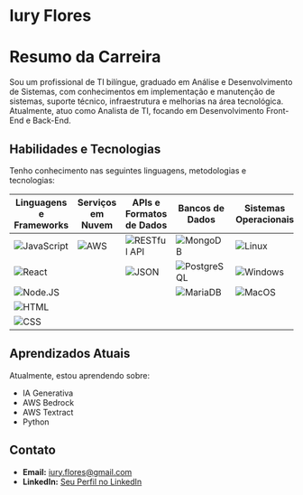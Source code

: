 # Iury Flores

# Resumo da Carreira

Sou um profissional de TI bilíngue, graduado em Análise e Desenvolvimento de Sistemas, com conhecimentos em implementação e manutenção de sistemas, suporte técnico, infraestrutura e melhorias na área tecnológica. Atualmente, atuo como Analista de TI, focando em Desenvolvimento Front-End e Back-End.

## Habilidades e Tecnologias

Tenho conhecimento nas seguintes linguagens, metodologias e tecnologias:

| Linguagens e Frameworks  | Serviços em Nuvem  | APIs e Formatos de Dados | Bancos de Dados | Sistemas Operacionais  | Controle de Versão  | Ferramentas de Colaboração  | Metodologias Ágeis  |
|---------------------------|--------------------|--------------------------|-----------------|-----------------------|---------------------|----------------------------|----------------------|
| ![JavaScript](https://img.shields.io/badge/JavaScript-000?style=for-the-badge&logo=javascript&logoColor=F7DF1E) | ![AWS](https://img.shields.io/badge/AWS-000?style=for-the-badge&logo=amazon-aws&logoColor=FF9900) | ![RESTful API](https://img.shields.io/badge/RESTful_API-000?style=for-the-badge&logo=api&logoColor=FFFFFF) | ![MongoDB](https://img.shields.io/badge/MongoDB-000?style=for-the-badge&logo=mongodb&logoColor=47A248) | ![Linux](https://img.shields.io/badge/Linux-000?style=for-the-badge&logo=linux&logoColor=FCC624) | ![Git](https://img.shields.io/badge/Git-000?style=for-the-badge&logo=git&logoColor=F05032) | ![Miro](https://img.shields.io/badge/Miro-000?style=for-the-badge&logo=miro&logoColor=FFD02F) | ![Scrum](https://img.shields.io/badge/Scrum-000?style=for-the-badge&logo=scrum&logoColor=FFFFFF) |
| ![React](https://img.shields.io/badge/React-000?style=for-the-badge&logo=react&logoColor=61DAFB) |                            | ![JSON](https://img.shields.io/badge/JSON-000?style=for-the-badge&logo=json&logoColor=FFFFFF) | ![PostgreSQL](https://img.shields.io/badge/PostgreSQL-000?style=for-the-badge&logo=postgresql&logoColor=336791) | ![Windows](https://img.shields.io/badge/Windows-000?style=for-the-badge&logo=windows&logoColor=0078D6) | ![GitHub](https://img.shields.io/badge/GitHub-000?style=for-the-badge&logo=github&logoColor=FFFFFF) | ![Trello](https://img.shields.io/badge/Trello-000?style=for-the-badge&logo=trello&logoColor=0079BF) |                              |
| ![Node.JS](https://img.shields.io/badge/Node.JS-000?style=for-the-badge&logo=node.js&logoColor=339933) |                            |                             | ![MariaDB](https://img.shields.io/badge/MariaDB-000?style=for-the-badge&logo=mariadb&logoColor=003545) | ![MacOS](https://img.shields.io/badge/MacOS-000?style=for-the-badge&logo=apple&logoColor=FFFFFF) | ![GitLab](https://img.shields.io/badge/GitLab-000?style=for-the-badge&logo=gitlab&logoColor=FC6D26) | ![Teams](https://img.shields.io/badge/Teams-000?style=for-the-badge&logo=microsoft-teams&logoColor=6264A7) |                              |
| ![HTML](https://img.shields.io/badge/HTML-000?style=for-the-badge&logo=html5&logoColor=E34F26) |                            |                             |                             |                           | ![Slack](https://img.shields.io/badge/Slack-000?style=for-the-badge&logo=slack&logoColor=4A154B) |                              |
| ![CSS](https://img.shields.io/badge/CSS-000?style=for-the-badge&logo=css3&logoColor=1572B6) |                            |                             |                             |                           |                              |                              |

## Aprendizados Atuais

Atualmente, estou aprendendo sobre:

- IA Generativa
- AWS Bedrock
- AWS Textract
- Python

## Contato

- **Email:** [iury.flores@gmail.com](mailto:iury.flores@gmail.com)
- **LinkedIn:** [Seu Perfil no LinkedIn](https://www.linkedin.com/in/iury-flores)